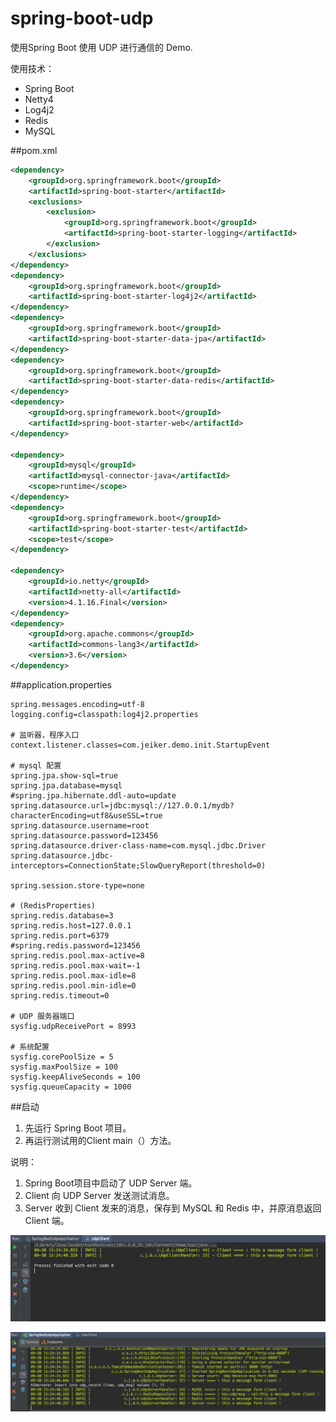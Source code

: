 

# spring-boot-udp

使用Spring Boot 使用 UDP 进行通信的 Demo.

使用技术：

* Spring Boot
* Netty4
* Log4j2
* Redis
* MySQL

##pom.xml

```xml
<dependency>
	<groupId>org.springframework.boot</groupId>
	<artifactId>spring-boot-starter</artifactId>
	<exclusions>
		<exclusion>
			<groupId>org.springframework.boot</groupId>
			<artifactId>spring-boot-starter-logging</artifactId>
		</exclusion>
	</exclusions>
</dependency>
<dependency>
	<groupId>org.springframework.boot</groupId>
	<artifactId>spring-boot-starter-log4j2</artifactId>
</dependency>
<dependency>
	<groupId>org.springframework.boot</groupId>
	<artifactId>spring-boot-starter-data-jpa</artifactId>
</dependency>
<dependency>
	<groupId>org.springframework.boot</groupId>
	<artifactId>spring-boot-starter-data-redis</artifactId>
</dependency>
<dependency>
	<groupId>org.springframework.boot</groupId>
	<artifactId>spring-boot-starter-web</artifactId>
</dependency>

<dependency>
	<groupId>mysql</groupId>
	<artifactId>mysql-connector-java</artifactId>
	<scope>runtime</scope>
</dependency>
<dependency>
	<groupId>org.springframework.boot</groupId>
	<artifactId>spring-boot-starter-test</artifactId>
	<scope>test</scope>
</dependency>

<dependency>
	<groupId>io.netty</groupId>
	<artifactId>netty-all</artifactId>
	<version>4.1.16.Final</version>
</dependency>
<dependency>
	<groupId>org.apache.commons</groupId>
	<artifactId>commons-lang3</artifactId>
	<version>3.6</version>
</dependency>
```

##application.properties

```properties
spring.messages.encoding=utf-8
logging.config=classpath:log4j2.properties

# 监听器，程序入口
context.listener.classes=com.jeiker.demo.init.StartupEvent

# mysql 配置
spring.jpa.show-sql=true
spring.jpa.database=mysql
#spring.jpa.hibernate.ddl-auto=update
spring.datasource.url=jdbc:mysql://127.0.0.1/mydb?characterEncoding=utf8&useSSL=true
spring.datasource.username=root
spring.datasource.password=123456
spring.datasource.driver-class-name=com.mysql.jdbc.Driver
spring.datasource.jdbc-interceptors=ConnectionState;SlowQueryReport(threshold=0)

spring.session.store-type=none

# (RedisProperties)
spring.redis.database=3
spring.redis.host=127.0.0.1
spring.redis.port=6379
#spring.redis.password=123456
spring.redis.pool.max-active=8
spring.redis.pool.max-wait=-1
spring.redis.pool.max-idle=8
spring.redis.pool.min-idle=0
spring.redis.timeout=0

# UDP 服务器端口
sysfig.udpReceivePort = 8993

# 系统配置
sysfig.corePoolSize = 5
sysfig.maxPoolSize = 100
sysfig.keepAliveSeconds = 100
sysfig.queueCapacity = 1000
```

##启动

1. 先运行 Spring Boot 项目。
2. 再运行测试用的Client main（）方法。

说明：

1. Spring Boot项目中启动了 UDP Server 端。
2. Client 向 UDP Server 发送测试消息。
3. Server 收到 Client 发来的消息，保存到 MySQL 和 Redis 中，并原消息返回 Client 端。

![image](../images/udpclient.png)


![image](../images/udpserver.png)

